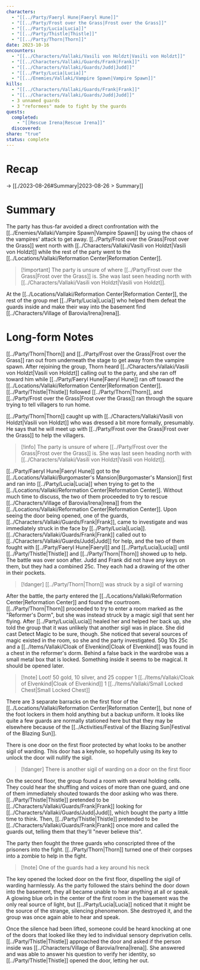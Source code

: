 ```yaml
---
characters:
  - "[[../Party/Faeryl Hune|Faeryl Hune]]"
  - "[[../Party/Frost over the Grass|Frost over the Grass]]"
  - "[[../Party/Lucia|Lucia]]"
  - "[[../Party/Thistle|Thistle]]"
  - "[[../Party/Thorn|Thorn]]"
date: 2023-10-16
encounters:
  - "[[../Characters/Vallaki/Vasili von Holdzt|Vasili von Holdzt]]"
  - "[[../Characters/Vallaki/Guards/Frank|Frank]]"
  - "[[../Characters/Vallaki/Guards/Judd|Judd]]"
  - "[[../Party/Lucia|Lucia]]"
  - "[[../Enemies/Vallaki/Vampire Spawn|Vampire Spawn]]"
kills:
  - "[[../Characters/Vallaki/Guards/Frank|Frank]]"
  - "[[../Characters/Vallaki/Guards/Judd|Judd]]"
  - 3 unnamed guards
  - 3 "reformees" made to fight by the guards
quests:
  completed:
    - "[[Rescue Irena|Rescue Irena]]"
  discovered: 
share: "true"
status: complete
---
```

# Recap

-> [[./2023-08-26#Summary|2023-08-26 > Summary]]
# Summary

The party has thus-far avoided a direct confrontation with the [[../Enemies/Vallaki/Vampire Spawn|Vampire Spawn]] by using the chaos of the vampires' attack to get away. [[../Party/Frost over the Grass|Frost over the Grass]] went north with [[../Characters/Vallaki/Vasili von Holdzt|Vasili von Holdzt]] while the rest of the party went to the [[../Locations/Vallaki/Reformation Center|Reformation Center]].

>[!important] The party is unsure of where [[../Party/Frost over the Grass|Frost over the Grass]] is. She was last seen heading north with [[../Characters/Vallaki/Vasili von Holdzt|Vasili von Holdzt]].

At the [[../Locations/Vallaki/Reformation Center|Reformation Center]], the rest of the group met [[../Party/Lucia|Lucia]] who helped them defeat the guards inside and make their way into the basement find [[../Characters/Village of Barovia/Irena|Irena]].
# Long-form Notes

[[../Party/Thorn|Thorn]] and [[../Party/Frost over the Grass|Frost over the Grass]] ran out from underneath the stage to get away from the vampire spawn. After rejoining the group, Thorn heard [[../Characters/Vallaki/Vasili von Holdzt|Vasili von Holdzt]] calling out to the party, and she ran off toward him while [[../Party/Faeryl Hune|Faeryl Hune]] ran off toward the [[../Locations/Vallaki/Reformation Center|Reformation Center]]. [[../Party/Thistle|Thistle]] followed [[../Party/Thorn|Thorn]], and [[../Party/Frost over the Grass|Frost over the Grass]] ran through the square trying to tell villagers to run home.

[[../Party/Thorn|Thorn]] caught up with [[../Characters/Vallaki/Vasili von Holdzt|Vasili von Holdzt]] who was dressed a bit more formally, presumably. He says that he will meet up with [[../Party/Frost over the Grass|Frost over the Grass]] to help the villagers.

>[!info] The party is unsure of where [[../Party/Frost over the Grass|Frost over the Grass]] is. She was last seen heading north with [[../Characters/Vallaki/Vasili von Holdzt|Vasili von Holdzt]].

[[../Party/Faeryl Hune|Faeryl Hune]] got to the [[../Locations/Vallaki/Burgomaster's Mansion|Burgomaster's Mansion]] first and ran into [[../Party/Lucia|Lucia]] when trying to get to the [[../Locations/Vallaki/Reformation Center|Reformation Center]]. Without much time to discuss, the two of them proceeded to try to rescue [[../Characters/Village of Barovia/Irena|Irena]] from the [[../Locations/Vallaki/Reformation Center|Reformation Center]]. Upon seeing the door being opened, one of the guards, [[../Characters/Vallaki/Guards/Frank|Frank]], came to investigate and was immediately struck in the face by [[../Party/Lucia|Lucia]]. [[../Characters/Vallaki/Guards/Frank|Frank]] called out to [[../Characters/Vallaki/Guards/Judd|Judd]] for help, and the two of them fought with [[../Party/Faeryl Hune|Faeryl]] and [[../Party/Lucia|Lucia]] until [[../Party/Thistle|Thistle]] and [[../Party/Thorn|Thorn]] showed up to help. The battle was over soon after. Judd and Frank did not have any keys on them, but they had a combined 25c. They each had a drawing of the other in their pockets.

>[!danger] [[../Party/Thorn|Thorn]] was struck by a sigil of warning

After the battle, the party entered the [[../Locations/Vallaki/Reformation Center|Reformation Center]] and found the courtroom. [[../Party/Thorn|Thorn]] proceeded to try to enter a room marked as the "Reformer's Dorm", but she was instead struck by a magic sigil that sent her flying. After [[../Party/Lucia|Lucia]] healed her and helped her back up, she told the group that it was unlikely that another sigil was in place. She did cast Detect Magic to be sure, though. She noticed that several sources of magic existed in the room, so she and the party investigated. 50g 10s 25c and a [[../Items/Vallaki/Cloak of Elvenkind|Cloak of Elvenkind]] was found in a chest in the reformer's dorm. Behind a false back in the wardrobe was a small metal box that is locked. Something inside it seems to be magical. It should be opened later.

>[!note] Loot!
>50 gold, 10 silver, and 25 copper
>1 [[../Items/Vallaki/Cloak of Elvenkind|Cloak of Elvenkind]]
>1 [[../Items/Vallaki/Small Locked Chest|Small Locked Chest]]


There are 3 separate barracks on the first floor of the [[../Locations/Vallaki/Reformation Center|Reformation Center]], but none of the foot lockers in them hold anything but a backup uniform. It looks like quite a few guards are normally stationed here but that they may be elsewhere because of the [[../Activities/Festival of the Blazing Sun|Festival of the Blazing Sun]].

There is one door on the first floor protected by what looks to be another sigil of warding. This door has a keyhole, so hopefully using its key to unlock the door will nullify the sigil.

> [!danger] There is another sigil of warding on a door on the first floor

On the second floor, the group found a room with several holding cells. They could hear the shuffling and voices of more than one guard, and one of them immediately shouted towards the door asking who was there. [[../Party/Thistle|Thistle]] pretended to be [[../Characters/Vallaki/Guards/Frank|Frank]] looking for [[../Characters/Vallaki/Guards/Judd|Judd]], which bought the party a little time to think. Then, [[../Party/Thistle|Thistle]] pretended to be [[../Characters/Vallaki/Guards/Frank|Frank]] once more and called the guards out, telling them that they'll "never believe this".

The party then fought the three guards who conscripted three of the prisoners into the fight. [[../Party/Thorn|Thorn]] turned one of their corpses into a zombie to help in the fight.

>[!note] One of the guards had a key around his neck

The key opened the locked door on the first floor, dispelling the sigil of warding harmlessly. As the party followed the stairs behind the door down into the basement, they all became unable to hear anything at all or speak. A glowing blue orb in the center of the first room in the basement was the only real source of light, but [[../Party/Lucia|Lucia]] noticed that it might be the source of the strange, silencing phenomenon. She destroyed it, and the group was once again able to hear and speak.

Once the silence had been lifted, someone could be heard knocking at one of the doors that looked like they led to individual sensory deprivation cells. [[../Party/Thistle|Thistle]] approached the door and asked if the person inside was [[../Characters/Village of Barovia/Irena|Irena]]. She answered and was able to answer his question to verify her identity, so [[../Party/Thistle|Thistle]] opened the door, letting her out.